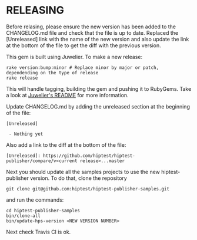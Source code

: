 RELEASING
=========

Before relasing, please ensure the new version has been added to the CHANGELOG.md file and check that the file is up to date.
Replaced the [Unreleased] link with the name of the new version and also update the link at the bottom of the file to get the diff with the previous version.

This gem is built using Juwelier. To make a new release:

```shell
rake version:bump:minor # Replace minor by major or patch, dependending on the type of release
rake release
```

This will handle tagging, building the gem and pushing it to RubyGems.
Take a look at [Juwelier's README](https://github.com/flajann2/juwelier#juwelier-craft-the-perfect-rubygem-for-ruby-23x-and-beyond) for more information.

Update CHANGELOG.md by adding the unreleased section at the beginning of the file:

```
[Unreleased]

 - Nothing yet
```

Also add a link to the diff at the bottom of the file:

```
[Unreleased]: https://github.com/hiptest/hiptest-publisher/compare/v<current release>...master

```

Next you should update all the samples projects to use the new hiptest-publisher version. To do that, clone the repository

```shell
git clone git@github.com:hiptest/hiptest-publisher-samples.git
```
and run the commands:

```shell
cd hiptest-publisher-samples
bin/clone-all
bin/update-hps-version <NEW VERSION NUMBER>
```
Next check Travis CI is ok.
